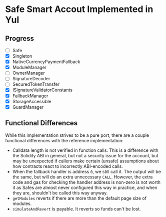 # Safe Smart Accout Implemented in Yul

## Progress

- [ ] Safe
- [x] Singleton
- [x] NativeCurrencyPaymentFallback
- [x] ModuleManager
- [ ] OwnerManager
- [ ] SignatureDecoder
- [ ] SecuredTokenTransfer
- [x] ISignatureValidatorConstants
- [x] FallbackManager
- [x] StorageAccessible
- [x] GuardManager

## Functional Differences

While this implementation strives to be a pure port, there are a couple
functional differences with the reference implementation:

- Calldata length is not verified in function calls. This is a difference with
  the Solidity ABI in general, but not a security issue for the account, but may
  be unexpected if callers make certain (unsafe) assumptions about how contracts
  react to incorrectly ABI-encoded calls.
- When the fallback handler is address `0`, we still call it. The output will be
  the same, but will do an extra unnecessary `CALL`. However, the extra code and
  gas for checking the handler address is non-zero is not worth it as Safes are
  almost never configured this way in practice, and when they are, shouldn't be
  called this way anyway.
- `getModules` reverts if there are more than the default page size of modules.
- `simulateAndRevert` is payable. It reverts so funds can't be lost.
